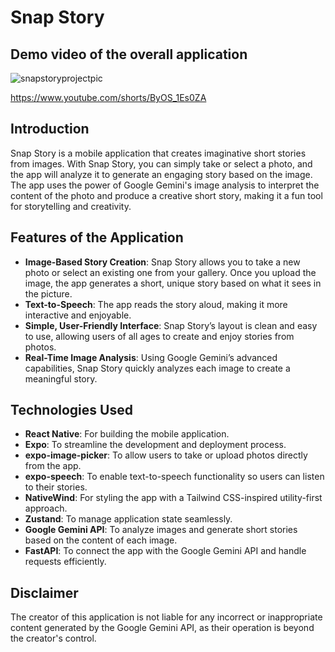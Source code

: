 # Snap Story

## Demo video of the overall application

![snapstoryprojectpic](https://github.com/user-attachments/assets/434b32c8-72b7-46a9-83ab-2cd6b6e42384)

https://www.youtube.com/shorts/ByOS_1Es0ZA

## Introduction

Snap Story is a mobile application that creates imaginative short stories from images. With Snap Story, you can simply take or select a photo, and the app will analyze it to generate an engaging story based on the image. The app uses the power of Google Gemini's image analysis to interpret the content of the photo and produce a creative short story, making it a fun tool for storytelling and creativity.

## Features of the Application

- **Image-Based Story Creation**: Snap Story allows you to take a new photo or select an existing one from your gallery. Once you upload the image, the app generates a short, unique story based on what it sees in the picture.
- **Text-to-Speech**: The app reads the story aloud, making it more interactive and enjoyable.
- **Simple, User-Friendly Interface**: Snap Story’s layout is clean and easy to use, allowing users of all ages to create and enjoy stories from photos.
- **Real-Time Image Analysis**: Using Google Gemini’s advanced capabilities, Snap Story quickly analyzes each image to create a meaningful story.

## Technologies Used

- **React Native**: For building the mobile application.
- **Expo**: To streamline the development and deployment process.
- **expo-image-picker**: To allow users to take or upload photos directly from the app.
- **expo-speech**: To enable text-to-speech functionality so users can listen to their stories.
- **NativeWind**: For styling the app with a Tailwind CSS-inspired utility-first approach.
- **Zustand**: To manage application state seamlessly.
- **Google Gemini API**: To analyze images and generate short stories based on the content of each image.
- **FastAPI**: To connect the app with the Google Gemini API and handle requests efficiently.

## Disclaimer

The creator of this application is not liable for any incorrect or inappropriate content generated by the Google Gemini API, as their operation is beyond the creator's control.
